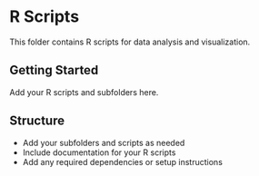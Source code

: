 # R Scripts

This folder contains R scripts for data analysis and visualization.

## Getting Started

Add your R scripts and subfolders here.

## Structure

- Add your subfolders and scripts as needed
- Include documentation for your R scripts
- Add any required dependencies or setup instructions
